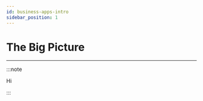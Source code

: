 ```yaml
---
id: business-apps-intro
sidebar_position: 1
---
```


# The Big Picture

---------------

:::note

Hi

:::